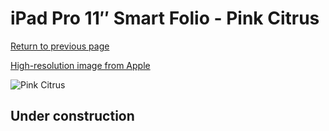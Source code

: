 # iPad Pro 11″ Smart Folio - Pink Citrus

[Return to previous page](/ipad_pro4)

[High-resolution image from Apple](https://store.storeimages.cdn-apple.com/8756/as-images.apple.com/is/MH003?wid=4500&hei=4500&fmt=png)

<div style="width: 500px"><img src="/everyphone/MH003.png" alt="Pink Citrus"></div>

## Under construction
